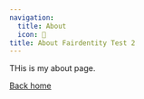 ```yaml
---
navigation:
  title: About
  icon: 🌟
title: About Fairdentity Test 2
---
```

THis is my about page.

[Back home](/)
